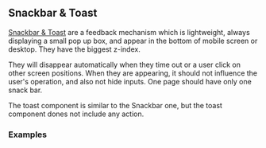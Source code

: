 ## Snackbar & Toast

[Snackbar & Toast](https://material.google.com/components/snackbars-toasts.html) are a feedback mechanism which is lightweight, always displaying a small pop up box, and appear in the bottom of mobile screen or desktop. They have the biggest z-index.

They will disappear automatically when they time out or a user click on other screen positions. When they are appearing, it should not influence the user's operation, and also not hide inputs. One page should have only one snack bar.

The toast component is similar to the Snackbar one, but the toast component dones not include any action.

### Examples
